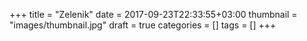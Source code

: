 +++
title = "Zelenik"
date = 2017-09-23T22:33:55+03:00
thumbnail = "images/thumbnail.jpg"
draft = true
categories = []
tags = []
+++

